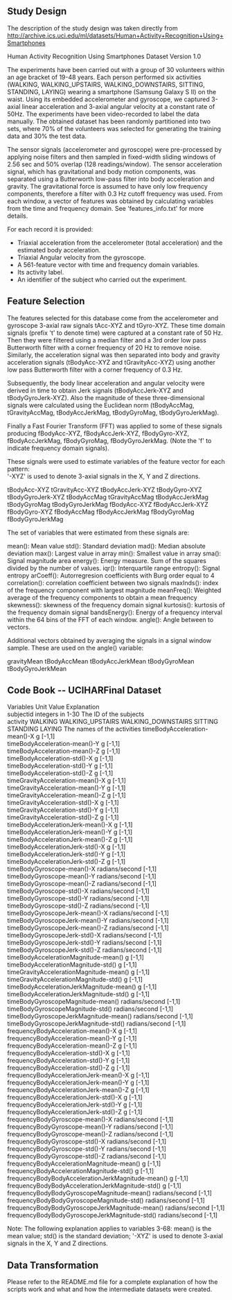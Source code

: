## Study Design

The description of the study design was taken directly from http://archive.ics.uci.edu/ml/datasets/Human+Activity+Recognition+Using+Smartphones

Human Activity Recognition Using Smartphones Dataset
Version 1.0

The experiments have been carried out with a group of 30 volunteers within an age bracket of 19-48 years. Each person performed six activities (WALKING, WALKING_UPSTAIRS, WALKING_DOWNSTAIRS, SITTING, STANDING, LAYING) wearing a smartphone (Samsung Galaxy S II) on the waist. Using its embedded accelerometer and gyroscope, we captured 3-axial linear acceleration and 3-axial angular velocity at a constant rate of 50Hz. The experiments have been video-recorded to label the data manually. The obtained dataset has been randomly partitioned into two sets, where 70% of the volunteers was selected for generating the training data and 30% the test data. 

The sensor signals (accelerometer and gyroscope) were pre-processed by applying noise filters and then sampled in fixed-width sliding windows of 2.56 sec and 50% overlap (128 readings/window). The sensor acceleration signal, which has gravitational and body motion components, was separated using a Butterworth low-pass filter into body acceleration and gravity. The gravitational force is assumed to have only low frequency components, therefore a filter with 0.3 Hz cutoff frequency was used. From each window, a vector of features was obtained by calculating variables from the time and frequency domain. See 'features_info.txt' for more details. 

For each record it is provided:

- Triaxial acceleration from the accelerometer (total acceleration) and the estimated body acceleration.
- Triaxial Angular velocity from the gyroscope. 
- A 561-feature vector with time and frequency domain variables. 
- Its activity label. 
- An identifier of the subject who carried out the experiment.

## Feature Selection 

The features selected for this database come from the accelerometer and gyroscope 3-axial raw signals tAcc-XYZ and tGyro-XYZ. These time domain signals (prefix 't' to denote time) were captured at a constant rate of 50 Hz. Then they were filtered using a median filter and a 3rd order low pass Butterworth filter with a corner frequency of 20 Hz to remove noise. Similarly, the acceleration signal was then separated into body and gravity acceleration signals (tBodyAcc-XYZ and tGravityAcc-XYZ) using another low pass Butterworth filter with a corner frequency of 0.3 Hz. 

Subsequently, the body linear acceleration and angular velocity were derived in time to obtain Jerk signals (tBodyAccJerk-XYZ and tBodyGyroJerk-XYZ). Also the magnitude of these three-dimensional signals were calculated using the Euclidean norm (tBodyAccMag, tGravityAccMag, tBodyAccJerkMag, tBodyGyroMag, tBodyGyroJerkMag). 

Finally a Fast Fourier Transform (FFT) was applied to some of these signals producing fBodyAcc-XYZ, fBodyAccJerk-XYZ, fBodyGyro-XYZ, fBodyAccJerkMag, fBodyGyroMag, fBodyGyroJerkMag. (Note the 'f' to indicate frequency domain signals). 

These signals were used to estimate variables of the feature vector for each pattern:  
'-XYZ' is used to denote 3-axial signals in the X, Y and Z directions.

tBodyAcc-XYZ
tGravityAcc-XYZ
tBodyAccJerk-XYZ
tBodyGyro-XYZ
tBodyGyroJerk-XYZ
tBodyAccMag
tGravityAccMag
tBodyAccJerkMag
tBodyGyroMag
tBodyGyroJerkMag
fBodyAcc-XYZ
fBodyAccJerk-XYZ
fBodyGyro-XYZ
fBodyAccMag
fBodyAccJerkMag
fBodyGyroMag
fBodyGyroJerkMag

The set of variables that were estimated from these signals are: 

mean(): Mean value
std(): Standard deviation
mad(): Median absolute deviation 
max(): Largest value in array
min(): Smallest value in array
sma(): Signal magnitude area
energy(): Energy measure. Sum of the squares divided by the number of values. 
iqr(): Interquartile range 
entropy(): Signal entropy
arCoeff(): Autorregresion coefficients with Burg order equal to 4
correlation(): correlation coefficient between two signals
maxInds(): index of the frequency component with largest magnitude
meanFreq(): Weighted average of the frequency components to obtain a mean frequency
skewness(): skewness of the frequency domain signal 
kurtosis(): kurtosis of the frequency domain signal 
bandsEnergy(): Energy of a frequency interval within the 64 bins of the FFT of each window.
angle(): Angle between to vectors.

Additional vectors obtained by averaging the signals in a signal window sample. These are used on the angle() variable:

gravityMean
tBodyAccMean
tBodyAccJerkMean
tBodyGyroMean
tBodyGyroJerkMean

## Code Book -- UCIHARFinal Dataset

Variables	                                  Unit	   	Value	                  Explanation					
subjectid		                                        integers in 1-30          The ID of the subjects                        
activity		                                        WALKING WALKING_UPSTAIRS WALKING_DOWNSTAIRS SITTING STANDING LAYING The names of the activities
timeBodyAcceleration-mean()-X	                  g		[-1,1]						
timeBodyAcceleration-mean()-Y	                  g		[-1,1]						
timeBodyAcceleration-mean()-Z	                  g		[-1,1]						
timeBodyAcceleration-std()-X	                  g		[-1,1]						
timeBodyAcceleration-std()-Y	                  g		[-1,1]						
timeBodyAcceleration-std()-Z	                  g		[-1,1]						
timeGravityAcceleration-mean()-X	          g		[-1,1]						
timeGravityAcceleration-mean()-Y	          g		[-1,1]						
timeGravityAcceleration-mean()-Z	          g		[-1,1]						
timeGravityAcceleration-std()-X	                  g		[-1,1]						
timeGravityAcceleration-std()-Y	                  g	 	[-1,1]						
timeGravityAcceleration-std()-Z	                  g		[-1,1]						
timeBodyAccelerationJerk-mean()-X	          g		[-1,1]						
timeBodyAccelerationJerk-mean()-Y		  g		[-1,1]						
timeBodyAccelerationJerk-mean()-Z	          g		[-1,1]						
timeBodyAccelerationJerk-std()-X	          g		[-1,1]						
timeBodyAccelerationJerk-std()-Y	          g		[-1,1]						
timeBodyAccelerationJerk-std()-Z	          g		[-1,1]						
timeBodyGyroscope-mean()-X	            radians/second	[-1,1]						
timeBodyGyroscope-mean()-Y	            radians/second	[-1,1]						
timeBodyGyroscope-mean()-Z	            radians/second	[-1,1]						
timeBodyGyroscope-std()-X	            radians/second	[-1,1]						
timeBodyGyroscope-std()-Y	            radians/second	[-1,1]						
timeBodyGyroscope-std()-Z	            radians/second	[-1,1]						
timeBodyGyroscopeJerk-mean()-X	            radians/second	[-1,1]						
timeBodyGyroscopeJerk-mean()-Y	            radians/second	[-1,1]						
timeBodyGyroscopeJerk-mean()-Z	            radians/second	[-1,1]						
timeBodyGyroscopeJerk-std()-X	            radians/second	[-1,1]						
timeBodyGyroscopeJerk-std()-Y	            radians/second	[-1,1]						
timeBodyGyroscopeJerk-std()-Z	            radians/second	[-1,1]						
timeBodyAccelerationMagnitude-mean()	          g		[-1,1]						
timeBodyAccelerationMagnitude-std()	          g		[-1,1]						
timeGravityAccelerationMagnitude-mean()	          g		[-1,1]						
timeGravityAccelerationMagnitude-std()	          g		[-1,1]						
timeBodyAccelerationJerkMagnitude-mean()	  g		[-1,1]						
timeBodyAccelerationJerkMagnitude-std()	          g		[-1,1]						
timeBodyGyroscopeMagnitude-mean()	   radians/second	[-1,1]						
timeBodyGyroscopeMagnitude-std()	   radians/second	[-1,1]						
timeBodyGyroscopeJerkMagnitude-mean()	   radians/second	[-1,1]						
timeBodyGyroscopeJerkMagnitude-std()	   radians/second	[-1,1]						
frequencyBodyAcceleration-mean()-X	          g		[-1,1]						
frequencyBodyAcceleration-mean()-Y	          g		[-1,1]						
frequencyBodyAcceleration-mean()-Z	          g		[-1,1]						
frequencyBodyAcceleration-std()-X	          g		[-1,1]						
frequencyBodyAcceleration-std()-Y	          g		[-1,1]						
frequencyBodyAcceleration-std()-Z	          g		[-1,1]						
frequencyBodyAccelerationJerk-mean()-X	          g		[-1,1]						
frequencyBodyAccelerationJerk-mean()-Y	          g		[-1,1]						
frequencyBodyAccelerationJerk-mean()-Z	          g		[-1,1]						
frequencyBodyAccelerationJerk-std()-X	          g		[-1,1]						
frequencyBodyAccelerationJerk-std()-Y	          g		[-1,1]						
frequencyBodyAccelerationJerk-std()-Z	          g		[-1,1]						
frequencyBodyGyroscope-mean()-X	           radians/second	[-1,1]						
frequencyBodyGyroscope-mean()-Y	           radians/second	[-1,1]						
frequencyBodyGyroscope-mean()-Z	           radians/second	[-1,1]						
frequencyBodyGyroscope-std()-X	           radians/second	[-1,1]						
frequencyBodyGyroscope-std()-Y	           radians/second	[-1,1]						
frequencyBodyGyroscope-std()-Z	           radians/second	[-1,1]						
frequencyBodyAccelerationMagnitude-mean()	  g		[-1,1]						
frequencyBodyAccelerationMagnitude-std()	  g		[-1,1]						
frequencyBodyBodyAccelerationJerkMagnitude-mean() g		[-1,1]						
frequencyBodyBodyAccelerationJerkMagnitude-std()  g		[-1,1]						
frequencyBodyBodyGyroscopeMagnitude-mean() radians/second	[-1,1]						
frequencyBodyBodyGyroscopeMagnitude-std()  radians/second	[-1,1]						
frequencyBodyBodyGyroscopeJerkMagnitude-mean()	radians/second	[-1,1]						
frequencyBodyBodyGyroscopeJerkMagnitude-std()	radians/second	[-1,1]	

Note: The following explanation applies to variables 3-68: mean() is the mean value; std() is the standard deviation; '-XYZ' is used to denote 3-axial signals in the X, Y and Z directions.

## Data Transformation

Please refer to the README.md file for a complete explanation of how the scripts work and what and how the intermediate datasets were created.					

